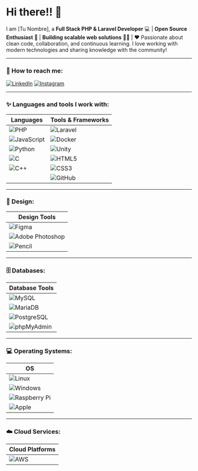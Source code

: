 # Hi there!! 👋

I am [Tu Nombre], a **Full Stack PHP & Laravel Developer** 💻 | **Open Source Enthusiast** 🚀 | **Building scalable web solutions** 👨‍💻 | ❤️ Passionate about clean code, collaboration, and continuous learning. I love working with modern technologies and sharing knowledge with the community!

---

### 🔗 How to reach me:
[![LinkedIn](https://img.shields.io/badge/-LinkedIn-0A66C2?style=for-the-badge&logo=linkedin&logoColor=white)](https://www.linkedin.com/in/tu-perfil/) 
[![Instagram](https://img.shields.io/badge/-Instagram-E4405F?style=for-the-badge&logo=instagram&logoColor=white)](https://www.instagram.com/tu-perfil/)

---

### ✨ Languages and tools I work with:
| **Languages** | **Tools & Frameworks** |
|---------------|------------------------|
| ![PHP](https://img.shields.io/badge/PHP-777BB4?style=for-the-badge&logo=php&logoColor=white) | ![Laravel](https://img.shields.io/badge/Laravel-FF2D20?style=for-the-badge&logo=laravel&logoColor=white) |
| ![JavaScript](https://img.shields.io/badge/JavaScript-F7DF1E?style=for-the-badge&logo=javascript&logoColor=black) | ![Docker](https://img.shields.io/badge/Docker-2496ED?style=for-the-badge&logo=docker&logoColor=white) |
| ![Python](https://img.shields.io/badge/Python-3776AB?style=for-the-badge&logo=python&logoColor=white) | ![Unity](https://img.shields.io/badge/Unity-000000?style=for-the-badge&logo=unity&logoColor=white) |
| ![C](https://img.shields.io/badge/C-A8B9CC?style=for-the-badge&logo=c&logoColor=black) | ![HTML5](https://img.shields.io/badge/HTML5-E34F26?style=for-the-badge&logo=html5&logoColor=white) |
| ![C++](https://img.shields.io/badge/C++-00599C?style=for-the-badge&logo=cplusplus&logoColor=white) | ![CSS3](https://img.shields.io/badge/CSS3-1572B6?style=for-the-badge&logo=css3&logoColor=white) |
| | ![GitHub](https://img.shields.io/badge/GitHub-181717?style=for-the-badge&logo=github&logoColor=white) |

---

### 🎨 Design:
| **Design Tools** |
|-----------------|
| ![Figma](https://img.shields.io/badge/Figma-F24E1E?style=for-the-badge&logo=figma&logoColor=white) |
| ![Adobe Photoshop](https://img.shields.io/badge/Adobe%20Photoshop-31A8FF?style=for-the-badge&logo=adobe%20photoshop&logoColor=white) |
| ![Pencil](https://img.shields.io/badge/Pencil-A9A9A9?style=for-the-badge&logo=pencil&logoColor=white) |

---

### 🗄️ Databases:
| **Database Tools** |
|--------------------|
| ![MySQL](https://img.shields.io/badge/MySQL-4479A1?style=for-the-badge&logo=mysql&logoColor=white) |
| ![MariaDB](https://img.shields.io/badge/MariaDB-003545?style=for-the-badge&logo=mariadb&logoColor=white) |
| ![PostgreSQL](https://img.shields.io/badge/PostgreSQL-336791?style=for-the-badge&logo=postgresql&logoColor=white) |
| ![phpMyAdmin](https://img.shields.io/badge/phpMyAdmin-6C78AF?style=for-the-badge&logo=phpmyadmin&logoColor=white) |

---

### 💻 Operating Systems:
| **OS** |
|--------|
| ![Linux](https://img.shields.io/badge/Linux-FCC624?style=for-the-badge&logo=linux&logoColor=black) |
| ![Windows](https://img.shields.io/badge/Windows-0078D6?style=for-the-badge&logo=windows&logoColor=white) |
| ![Raspberry Pi](https://img.shields.io/badge/Raspberry%20Pi-A22846?style=for-the-badge&logo=raspberrypi&logoColor=white) |
| ![Apple](https://img.shields.io/badge/Apple-999999?style=for-the-badge&logo=apple&logoColor=white) |

---

### ☁️ Cloud Services:
| **Cloud Platforms** |
|---------------------|
| ![AWS](https://img.shields.io/badge/AWS-232F3E?style=for-the-badge&logo=amazonaws&logoColor=white) |

